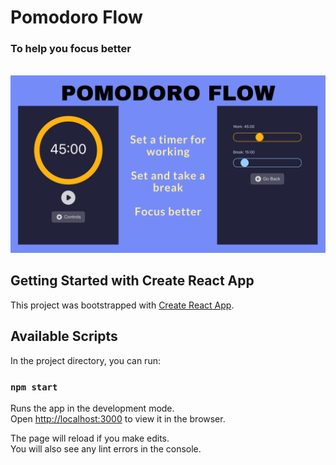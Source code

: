 # Pomodoro Flow

### To help you focus better

<br/>
<img src="https://github.com/kritika243/pomodoro-flow/blob/main/public/showcase.png" />

## Getting Started with Create React App

This project was bootstrapped with [Create React App](https://github.com/facebook/create-react-app).

## Available Scripts

In the project directory, you can run:

### `npm start`

Runs the app in the development mode.\
Open [http://localhost:3000](http://localhost:3000) to view it in the browser.

The page will reload if you make edits.\
You will also see any lint errors in the console.
